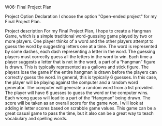 W06: Final Project Plan

Project Option Declaration
I choose the option "Open-ended project" for my Final Project Plan. 

Project description
For my Final Project Plan, I hope to create a Hangman Game, which is a simple traditional word-guessing game played by two or more players. One player thinks of a word and the other players attempt to guess the word by suggesting letters one at a time. The word is represented by some dashes, each dash representing a letter in the word. The guessing players must correctly guess all the letters in the word to win. Each time a player suggests a letter that is not in the word, a part of a “hangman” figure is drawn. This is typically represented as a gallows and stick figure. The players lose the game if the entire hangman is drawn before the players can correctly guess the word. In general, this is typically 6 guesses. In this case, the player will be playing against the computer and a random word generator. The computer will generate a random word from a list provided. The player will have 6 guesses to guess the word or the computer wins. Each wrong guess will lead to a part of the “Hangman” being drawn. The score will be taken as an overall score for the game won. I will look at adding in letter scores based on scrabble game values. This game can be a great casual game to pass the time, but it also can be a great way to teach vocabulary and spelling words.
